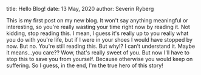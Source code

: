 title: Hello Blog!
date: 13 May, 2020
author: Severin Ryberg

This is my first post on my new blog. It won't say anything meaningful or interesting, so you're really wasting your time right now by reading it. Not kidding, stop reading this. I mean, I guess it's really up to you really what you do with you're life, but if I were in your shoes I would have stopped by now. But no. You're still reading this. But why!? I can't understand it. Maybe it means...you care?? Wow, that's really sweet of you. But now I'll have to stop this to save you from yourself. Because otherwise you would keep on suffering. So I guess, in the end, I'm the true hero of this story!

